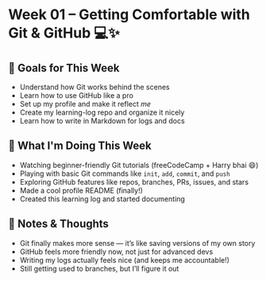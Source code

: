 # Week 01 – Getting Comfortable with Git & GitHub 💻✨

## 🎯 Goals for This Week
- Understand how Git works behind the scenes
- Learn how to use GitHub like a pro
- Set up my profile and make it reflect *me*
- Create my learning-log repo and organize it nicely
- Learn how to write in Markdown for logs and docs

## 🚧 What I'm Doing This Week
- Watching beginner-friendly Git tutorials (freeCodeCamp + Harry bhai 😄)
- Playing with basic Git commands like `init`, `add`, `commit`, and `push`
- Exploring GitHub features like repos, branches, PRs, issues, and stars
- Made a cool profile README (finally!)
- Created this learning log and started documenting

## 🧠 Notes & Thoughts
- Git finally makes more sense — it’s like saving versions of my own story
- GitHub feels more friendly now, not just for advanced devs
- Writing my logs actually feels nice (and keeps me accountable!)
- Still getting used to branches, but I’ll figure it out

